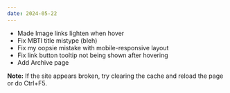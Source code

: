 ```yaml
---
date: 2024-05-22
---
```


* Made Image links lighten when hover
* Fix MBTI title mistype (bleh)
* Fix my oopsie mistake with mobile-responsive layout
* Fix link button tooltip not being shown after hovering
* Add Archive page

**Note:** If the site appears broken, try clearing the cache and reload the page or do Ctrl+F5.